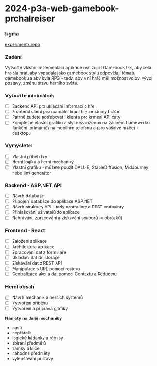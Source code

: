 # 2024-p3a-web-gamebook-prchalreiser
### [figma](https://www.figma.com/design/c06SWKpvasclNtKCNU2pQE/MDAGamebook?node-id=0-1&t=JM0Hsiub1j8QwFeF-1)
[experiments repo](https://github.com/minjiyalabs/mdaexperiments)

### Zadání
Vytvořte vlastní implementaci aplikace realizující Gamebook tak, aby celá hra šla hrát, aby vypadala jako gamebook stylu odpovídají tématu gamebooku a aby byla RPG - tedy, aby v ní hráč měl možnost volby, vývoj postavy, změnu stavu herního světa.

### Vytvořte minimálně:
- [ ] Backend API pro ukládání informací o hře
- [ ] Frontend client pro normální hraní hry ze strany hráče
- [ ] Patrně budete potřebovat i klienta pro krmení API daty
- [ ] Kompletně vlastní grafiku a styl nezaloženou na žádném frameworku funkční (primárně) na mobilním telefonu a (pro vášnivé hráče) i desktopu

### Vymyslete:
- [ ] Vlastní příběh hry
- [ ] Herní logiku a herní mechaniky
- [ ] Vlastní grafiku - můžete použít DALL-E, StableDiffusion, MidJourney nebo jiný generátor 

### Backend - ASP.NET API
- [ ] Návrh databáze
- [ ] Připojení databáze do aplikace ASP.NET
- [ ] Návrh struktury API - tedy controllery a REST endpointy
- [ ] Přihlašování uživatelů do aplikace
- [ ] Nahrávání, zpracování a získávání souborů (= obrázků)

### Frontend - React
- [ ] Založení aplikace
- [ ] Architektura aplikace
- [ ] Zpracování dat z formuláře
- [ ] Ukládání dat do storage
- [ ] Získávání dat z REST API
- [ ] Manipulace s URL pomocí routeru
- [ ] Centralizace akcí a dat pomocí Contextu a Reduceru

### Herní obsah 
- [ ] Návrh mechanik a herních systémů
- [ ] Vytvoření příběhu
- [ ] Vytvoření a příprava grafiky

**Náměty na další mechaniky**
- pasti
- nepřátelé
- logické hádanky a rébusy
- sbírání předmětů
- zámky a klíče
- náhodné předměty
- vylepšování postavy
